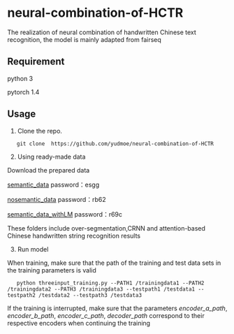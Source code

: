 # neural-combination-of-HCTR
The realization of neural combination of handwritten Chinese text recognition, the model is mainly adapted from fairseq

## Requirement

python 3

pytorch 1.4

## Usage
1. Clone the repo.
```
   git clone  https://github.com/yudmoe/neural-combination-of-HCTR
```
2. Using ready-made data

Download the prepared data

[semantic_data](https://pan.baidu.com/s/1euRCsvhbt65QEugCjMG_4w)   password：esgg

[nosemantic_data](https://pan.baidu.com/s/1EtFjEIoyfXH8BTRoJDP16g)   password：rb62

[semantic_data_withLM](https://pan.baidu.com/s/1PQarML-7mWFKGwDy_7ekcw)   password：r69c

These folders include over-segmentation,CRNN and attention-based Chinese handwritten string recognition results

3. Run model

When training, make sure that the path of the training and test data sets in the training parameters is valid

```
   python threeinput_training.py --PATH1 /trainingdata1 --PATH2 /trainingdata2 --PATH3 /trainingdata3 --testpath1 /testdata1 --testpath2 /testdata2 --testpath3 /testdata3
```

If the training is interrupted, make sure that the parameters *encoder_a_path*, *encoder_b_path*, *encoder_c_path*, *decoder_path* correspond to their respective encoders when continuing the training


